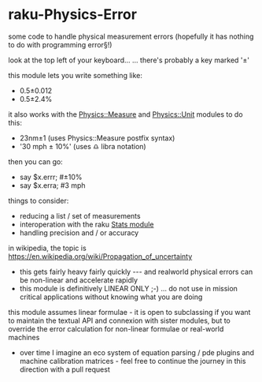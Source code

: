 # raku-Physics-Error
some code to handle physical measurement errors (hopefully it has nothing to do with programming error§!)

look at the top left of your keyboard...
... there's probably a key marked '±'

this module lets you write something like:
* 0.5±0.012
* 0.5±2.4%

it also works with the [Physics::Measure](https://github.com/p6steve/raku-Physics-Measure) and [Physics::Unit](https://github.com/p6steve/raku-Physics-Unit) modules to do this:
* 23nm±1            (uses Physics::Measure postfix syntax)
* '30 mph ± 10%'    (uses ♎️ libra notation)

then you can go:
* say $x.errr;       #±10%
* say $x.erra;       #3 mph

things to consider:
* reducing a list / set of measurements
* interoperation with the raku [Stats module](https://github.com/MattOates/Stats)
* handling precision and / or accuracy

in wikipedia, the topic is https://en.wikipedia.org/wiki/Propagation_of_uncertainty
* this gets fairly heavy fairly quickly --- and realworld physical errors can be non-linear and accelerate rapidly
* this module is definitively LINEAR ONLY ;-) ... do not use in mission critical applications without knowing what you are doing

this module assumes linear formulae - it is open to subclassing if you want to maintain the textual API and connexion with sister modules, but to override the error calculation for non-linear formulae or real-world machines
* over time I imagine an eco system of equation parsing / pde plugins and machine calibration matrices - feel free to continue the journey in this direction with a pull request
